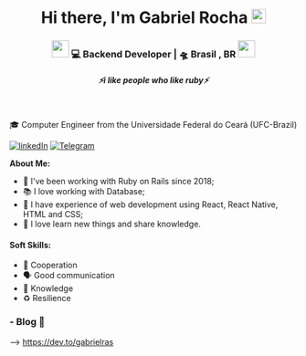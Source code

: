 <div align="center">
   <h1>Hi there, I'm Gabriel Rocha <img src="https://media.giphy.com/media/hvRJCLFzcasrR4ia7z/giphy.gif" width="25px"> </h1>
   
  </div>

<div align="center">
<h3><img src="https://media.giphy.com/media/WUlplcMpOCEmTGBtBW/giphy.gif" width="30"> 💻 Backend Developer | 🛸 Brasil , BR <img src="https://media.giphy.com/media/WUlplcMpOCEmTGBtBW/giphy.gif" width="30"></h3>
</div>

 <h5 align="center">
   <i>⚡️i like people who like ruby⚡️</i>
  </h5>
 
 
<br />

🎓 Computer Engineer from the Universidade Federal do Ceará (UFC-Brazil)

<a href="https://www.linkedin.com/in/gabriel-rocha-321061181/" rel="some text">![linkedIn](https://img.shields.io/badge/LinkedIn-0077B5?style=for-the-badge&logo=linkedin&logoColor=white)</a>
<a href="https://t.me/gabriel_rocha1" rel="some text">![Telegram](https://img.shields.io/badge/Telegram-2CA5E0?style=for-the-badge&logo=telegram&logoColor=white)</a>

**About Me:**
- 🎯 I've been working with Ruby on Rails since 2018;
- 📚 I love working with Database;
- 📖 I have experience of web development using React, React Native, HTML and CSS;
- 💝 I love learn new things and share knowledge.

#### Soft Skills:
- 🎯 Cooperation
- 🗣️ Good communication
- 🧠 Knowledge
- ♻️ Resilience


### - Blog 🌱
--> https://dev.to/gabrielras



